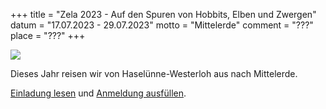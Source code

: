 +++
title = "Zela 2023 - Auf den Spuren von Hobbits, Elben und Zwergen"
datum = "17.07.2023 - 29.07.2023"
motto = "Mittelerde"
comment = "???"
place = "???"
+++

![](cover.png)

Dieses Jahr reisen wir von Haselünne-Westerloh aus nach Mittelerde.

[Einladung lesen](./Einladung-Zeltlager.pdf) und [Anmeldung ausfüllen](./Anmeldung-2023.pdf).
